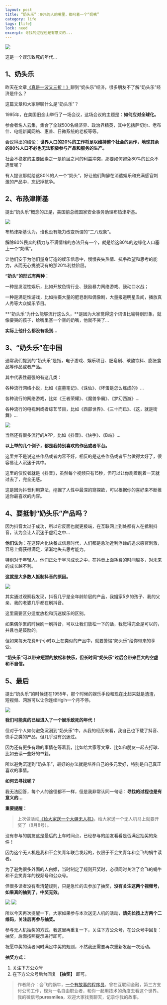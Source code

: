 ```yaml
---
layout: post
title: “奶头乐”：80%的人的嘴里，都叼着一个“奶嘴”
category: life
tags: [life]
lock: need
excerpt: 寻找的过程也是有意义的...
---
```


![](http://favorites.ren/assets/images/2020/it/naizui/naizui01.jpg) 

这是一个娱乐致死的年代...

## 1、奶头乐

昨天在文章[《真是一波又三折！》](https://mp.weixin.qq.com/s/2Kup02kSOALeYwJQ0L75qA)聊到“奶头乐”经济，很多朋友不了解“奶头乐”经济是什么？

这篇文章和大家聊聊什么是“奶头乐”？

1995年，在美国旧金山举行了一场会议，这场会议的主题是：**如何应对全球化。**

参会者名人云集，集合了全球500名经济界、政治界精英，其中包括萨切尔、老布什、电缆新闻网络、惠普、日微系统的老板等等。

会议得出的结论：**世界人口的20%的工作将足以维持整个社会的运作，地球其余的80%人口不必也无法积极参与产品和服务的生产。**

社会不稳定的主要因素之一是阶层之间的利益冲突，那要如何避免80%的民众不造反呢？

有人提议那就给这80%的人一个“奶头”，好让他们陶醉在消遣娱乐和充满感官刺激的产品中，忘记掉抗争。


## 2、布热津斯基

提出“奶头乐”概念的正是，美国前总统国家安全事务助理布热津斯基。

![](http://favorites.ren/assets/images/2020/it/naizui/naizui02.jpg) 

布热津斯基认为，谁也没有能力改变所谓的“二八现象”。

解除80%民众的精力与不满情绪的办法只有一个，就是给这80%的边缘化人口塞上一个“奶嘴”。

让他们安于为他们量身订造的娱乐信息中，慢慢丧失热情、抗争欲望和思考的能力，从而无心挑战现有的那20%利益阶层。

**“奶头”的形式有两种：**

一种是发泄性娱乐，比如开放色情行业、鼓励暴力网络游戏、鼓动口水战；

一种是满足性游戏，比如拍摄大量的肥皂剧和偶像剧，大量报道明星丑闻，播放真人秀等大众娱乐节目。

**“奶头乐”为什么能够流行这么久，**是因为大家觉得这个词语比喻特别形象，就像要哭的孩子，给嘴里塞一个空的奶嘴，他就不哭了...

**实际上他什么都没有吸到...**

## 3、“奶头乐”在中国

通常我们提到的“奶头乐”是指，电子游戏、娱乐项目、肥皂剧、碳酸饮料、膨胀食品等作品或者产品。

其中代表性最强的有这几类：

各种流行网络小说，比如《盗墓笔记》、《诛仙》、《坏蛋是怎么炼成的》...

各种流行的网络游戏，比如《王者荣耀》、《魔兽争霸》、《梦幻西游》...

各种流行的电视剧或者综艺节目，比如《西部世界》、《三十而已》、《这，就是街舞》...

![](http://favorites.ren/assets/images/2020/it/naizui/naizui03.jpg) 

当然还有很多流行的APP，比如《抖音》、《快手》、《B站》...

**以上举的几个例子，都是我特别喜欢的作品或者平台。**

这里并不是说这些作品或者内容不好，相反的是这些作品或者平台做得太好了，很容易让人沉迷于其中。

这里的佼佼者就是《抖音》，虽然每个视频只有15秒，但可以让你刷着刷着一天就过去了，完全无感。

这是因为抖音利用算法，挖掘了人性中最深的窥探欲，可以根据你的喜好来不断推送你最喜欢的内容。

## 4、要抵制“奶头乐”产品吗？

因为抖音太过于成功，所以它反面也就更极端，在互联网上到处都有人在抵制抖音，认为会让人沉迷于虚幻之中...

**他们认为**：在这碎片化快餐式信息时代，人们都是急功近利浮躁的追求感官刺激，容易上瘾获得满足，渐渐地失去思考能力。

特别对于年轻人，他们正处于学习成长之中，在抖音上面耗费的时间越多，对未来的成长越不利。

**这就是大多数人抵制抖音的原因。**

![](http://favorites.ren/assets/images/2020/it/naizui/naizui04.jpg) 

其实通过观察我发现，抖音几乎是全年龄阶层的产品，我姐家5岁的孩子、我的父亲、我的老婆几乎都在刷抖音。

这里需要区分适度放松和沉迷娱乐的区别。

如果偶尔累的时候刷一刷抖音，可以让我们放松一下的话，我觉得完全是可以的，并且也是鼓励的。

但如果每天花费6个小时以上在类似的产品中，就要警惕“奶头乐”给你带来的享受。

**“奶头乐”可以带来短暂的放松和快乐，但长时间“奶头乐”过后会带来巨大的空虚和不自信。**

## 5、最后

提出“奶头乐”的时候还在1955年，那个时候的娱乐手段和现在比起来就是渣渣，短视频、网游可以让你连续Hgih一个月不停。

![](http://favorites.ren/assets/images/2020/it/naizui/naizui05.jpg) 

**我们可能真的已经进入了一个娱乐致死的年代！**

但对于个人如何避免沉溺到“奶头乐”中，从我的经历来看，我自己也下载了抖音、快手之类的产品，但几乎没有沉迷过。

因为还有更多有趣的事情在等着我，比如给大家写文章、比如和朋友一起去打球、比如去读一些好的书籍。

所以避免沉迷到“奶头乐”，最好的办法就是培养自己的多元爱好，特别是自己真正喜欢的事情。

**如何去寻找呢？**

我无法回答，每个人的途径都不一样，但是我非常认同一句话：**寻找的过程也是有意义的...**



**重要提醒：**

>上次做活动[《给大家送一个大疆无人机》](https://mp.weixin.qq.com/s/QS8iTAgXTyvMnHdgTffOrw)，给大家送一个无人机马上就要开奖了（8月8号）。

没有参与的朋友这是最后的上车时间点，已经参与的朋友看看是否满足抽奖的条件！

因为这个无人机是我和不会笑青年联合发起的，仅限于不会笑青年和会飞的蜗牛读者。

为了避免很多外面的人白嫖，当时制定了规则开奖时，必须同时关注了会飞的蜗牛和不会笑青年的视频号和公众号。

但很多读者没有看清楚规则，只是急忙的去参加了抽奖，**没有关注这两个视频号，如果真的抽到了，中奖无效。**

![](http://favorites.ren/assets/images/2020/it/naizui/naizui06.jpg) 
![](http://favorites.ren/assets/images/2020/it/naizui/naizui07.jpg) 

所以今天再次提醒一下，大家如果参与本次送无人机的活动，**请先长按上方两个二维码，关注后再参与抽奖。**

参与无人机抽奖的方式，我这里再重复一下，关注下方公众号，在公众号中回复：抽奖，后面按照提示进行即可。

祝愿中奖的读者同时满足中奖的规则，不然我还需要再次重新发起一次活动。

**抽奖方式：**

1. 关注下方公众号
2. 在下方公众号后台回复 **【抽奖】** 即可。


>作者简介：会飞的蜗牛，[一个有故事的程序员](http://www.ityouknow.com/life/2020/03/25/fengkou-10year.html)。曾在互联网金融，第三方支付公司工作，现为一名自由职业者，和你一起用技术的角度去看这个世界。我的微信号**puresmilea**，欢迎大家找我聊天，记录你我的故事。








